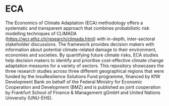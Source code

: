 # ECA
The Economics of Climate Adaptation (ECA) methodology offers a systematic and transparent approach that combines probabilistic risk modelling techniques of CLIMADA (https://wcr.ethz.ch/research/climada.html) with in-depth, inter-sectoral stakeholder discussions. The framework provides decision makers with information about potential climate-related damage to their environment, economies and societies. By quantifying future climate risks, ECA studies help decision makers to identify and prioritise cost-effective climate change adaptation measures for a variety of sectors.
This repository showcases the three research studies across three different geographical regions that were funded by the InsuResilience Solutions Fund programme, financed by KfW Development Bank on behalf of the Federal Ministry for Economic Cooperation and Development (BMZ) and is published as joint cooperation by Frankfurt School of Finance & Management gGmbH and United Nations University (UNU-EHS).
